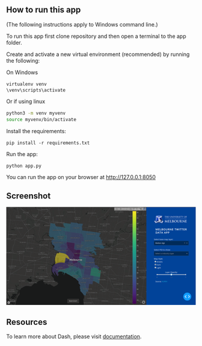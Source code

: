 ## How to run this app

(The following instructions apply to Windows command line.)

To run this app first clone repository and then open a terminal to the app folder.

Create and activate a new virtual environment (recommended) by running
the following:

On Windows

```
virtualenv venv 
\venv\scripts\activate
```

Or if using linux

```bash
python3 -m venv myvenv
source myvenv/bin/activate
```

Install the requirements:

```
pip install -r requirements.txt
```
Run the app:

```
python app.py
```
You can run the app on your browser at http://127.0.0.1:8050

## Screenshot

![screen.png](screen.png)


## Resources

To learn more about Dash, please visit [documentation](https://plot.ly/dash).